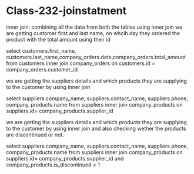 # Class-232-joinstatment

inner join: combining all the data from both the tables using inner join
we are getting customer first and last name, on whcih day they ordered the product with the total amount using their id

select customers.first_name, customers.last_name,company_orders.date,company_orders.total_amount
from 
customers
inner join
company_orders
on
customers.id = company_orders.customer_id

we are getting the suppliers details and which products they are supplying to the customer by using inner join


select suppliers.company_name, suppliers.contact_name, suppliers.phone, company_products.name
from
suppliers
inner join
company_products
on
suppliers.id= company_products.supplier_id

we are getting the suppliers details and which products they are supplying to the customer by using inner join and also checking wether the products are discontinued or not.


select suppliers.company_name, suppliers.contact_name, suppliers.phone, company_products.name
from
suppliers
inner join
company_products
on
suppliers.id= company_products.supplier_id
and
company_products.is_discontinued = 1
